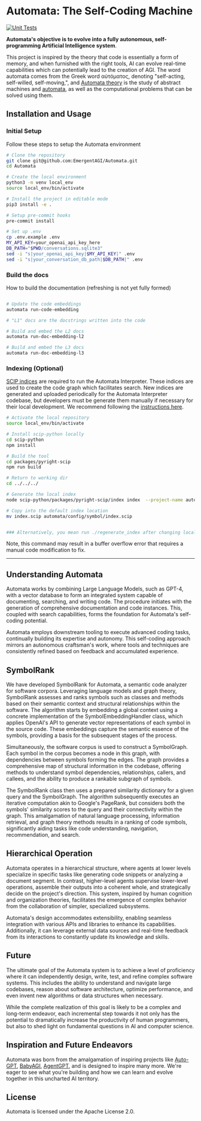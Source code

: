 # Automata: The Self-Coding Machine

[![Unit Tests](https://github.com/emrgnt-cmplxty/Automata/actions/workflows/test-with-codecov.yml/badge.svg)](https://github.com/emrgnt-cmplxty/Automata/actions/workflows/test-with-codecov.yml)

**Automata's objective is to evolve into a fully autonomous, self-programming Artificial Intelligence system**.

This project is inspired by the theory that code is essentially a form of memory, and when furnished with the right tools, AI can evolve real-time capabilities which can potentially lead to the creation of AGI. The word automata comes from the Greek word αὐτόματος, denoting "self-acting, self-willed, self-moving,", and [Automata theory](https://en.wikipedia.org/wiki/Automata_theory) is the study of abstract machines and [automata](https://en.wikipedia.org/wiki/Automaton), as well as the computational problems that can be solved using them.

## Installation and Usage

### Initial Setup

Follow these steps to setup the Automata environment

```bash
# Clone the repository
git clone git@github.com:EmergentAGI/Automata.git
cd Automata

# Create the local environment
python3 -m venv local_env
source local_env/bin/activate

# Install the project in editable mode
pip3 install -e .

# Setup pre-commit hooks
pre-commit install

# Set up .env
cp .env.example .env
MY_API_KEY=your_openai_api_key_here
DB_PATH="$PWD/conversations.sqlite3"
sed -i "s|your_openai_api_key|$MY_API_KEY|" .env
sed -i "s|your_conversation_db_path|$DB_PATH|" .env
```

### Build the docs

How to build the documentation (refreshing is not yet fully formed)

```bash

# Update the code embeddings
automata run-code-embedding

# "L1" docs are the docstrings written into the code

# Build and embed the L2 docs
automata run-doc-embedding-l2

# Build and embed the L3 docs
automata run-doc-embedding-l3
```

### Indexing (Optional)

[SCIP indices](https://about.sourcegraph.com/blog/announcing-scip) are required to run the Automata Interpreter. These indices are used to create the code graph which facilitates search. New indices are generated and uploaded periodically for the Automata Interpreter codebase, but developers must be generate them manually if necessary for their local development. We recommend following the [instructions here](https://github.com/sourcegraph/scip-python).

```bash
# Activate the local repository
source local_env/bin/activate

# Install scip-python locally
cd scip-python
npm install

# Build the tool
cd packages/pyright-scip
npm run build

# Return to working dir
cd ../../../

# Generate the local index
node scip-python/packages/pyright-scip/index index  --project-name automata --output index_from_fork.scip  --target-only automata

# Copy into the default index location
mv index.scip automata/config/symbol/index.scip


### Alternatively, you mean run ./regenerate_index after changing local permissions and completing the above install.
```

Note, this command may result in a buffer overflow error that requires a manual code modification to fix.

---

## Understanding Automata

Automata works by combining Large Language Models, such as GPT-4, with a vector database to form an integrated system capable of documenting, searching, and writing code. The procedure initiates with the generation of comprehensive documentation and code instances. This, coupled with search capabilities, forms the foundation for Automata's self-coding potential.

Automata employs downstream tooling to execute advanced coding tasks, continually building its expertise and autonomy. This self-coding approach mirrors an autonomous craftsman's work, where tools and techniques are consistently refined based on feedback and accumulated experience.

## SymbolRank

We have developed SymbolRank for Automata, a semantic code analyzer for software corpora. Leveraging language models and graph theory, SymbolRank assesses and ranks symbols such as classes and methods based on their semantic context and structural relationships within the software. The algorithm starts by embedding a global context using a concrete implementation of the SymbolEmbeddingHandler class, which applies OpenAI's API to generate vector representations of each symbol in the source code. These embeddings capture the semantic essence of the symbols, providing a basis for the subsequent stages of the process.

Simultaneously, the software corpus is used to construct a SymbolGraph. Each symbol in the corpus becomes a node in this graph, with dependencies between symbols forming the edges. The graph provides a comprehensive map of structural information in the codebase, offering methods to understand symbol dependencies, relationships, callers, and callees, and the ability to produce a rankable subgraph of symbols.

The SymbolRank class then uses a prepared similarity dictionary for a given query and the SymbolGraph. The algorithm subsequently executes an iterative computation akin to Google's PageRank, but considers both the symbols' similarity scores to the query and their connectivity within the graph. This amalgamation of natural language processing, information retrieval, and graph theory methods results in a ranking of code symbols, significantly aiding tasks like code understanding, navigation, recommendation, and search.

## Hierarchical Operation

Automata operates in a hierarchical structure, where agents at lower levels specialize in specific tasks like generating code snippets or analyzing a document segment. In contrast, higher-level agents supervise lower-level operations, assemble their outputs into a coherent whole, and strategically decide on the project's direction. This system, inspired by human cognition and organization theories, facilitates the emergence of complex behavior from the collaboration of simpler, specialized subsystems.

Automata's design accommodates extensibility, enabling seamless integration with various APIs and libraries to enhance its capabilities. Additionally, it can leverage external data sources and real-time feedback from its interactions to constantly update its knowledge and skills.

## Future

The ultimate goal of the Automata system is to achieve a level of proficiency where it can independently design, write, test, and refine complex software systems. This includes the ability to understand and navigate large codebases, reason about software architecture, optimize performance, and even invent new algorithms or data structures when necessary.

While the complete realization of this goal is likely to be a complex and long-term endeavor, each incremental step towards it not only has the potential to dramatically increase the productivity of human programmers, but also to shed light on fundamental questions in AI and computer science.

## Inspiration and Future Endeavors

Automata was born from the amalgamation of inspiring projects like [Auto-GPT](https://github.com/Significant-Gravitas/Auto-GPT), [BabyAGI](https://github.com/yoheinakajima/babyagi), [AgentGPT](https://github.com/reworkd/AgentGPT), and is designed to inspire many more. We're eager to see what you're building and how we can learn and evolve together in this uncharted AI territory.

## License

Automata is licensed under the Apache License 2.0.

